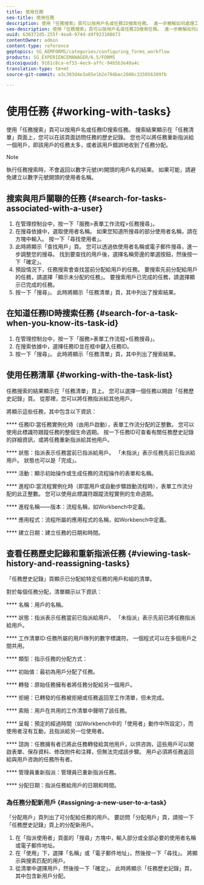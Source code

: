 ```yaml
---
title: 使用任務
seo-title: 使用任務
description: 使用「任務搜索」頁可以按用戶名或任務ID搜索任務。 進一步瞭解如何處理工作。
seo-description: 使用「任務搜索」頁可以按用戶名或任務ID搜索任務。 進一步瞭解如何處理工作。
uuid: 630372d5-255f-4ea8-974d-d4f923108673
contentOwner: admin
content-type: reference
geptopics: SG_AEMFORMS/categories/configuring_forms_workflow
products: SG_EXPERIENCEMANAGER/6.5/FORMS
discoiquuid: 9161c8ca-ef33-4ec9-affc-94b5b3e48a4c
translation-type: tm+mt
source-git-commit: a3c303d4e3a85e1b2e794bec2006c335056309fb

---
```



# 使用任務 {#working-with-tasks}

使用「任務搜索」頁可以按用戶名或任務ID搜索任務。 搜索結果顯示在「任務清單」頁面上，您可以在該頁面訪問任務的歷史記錄。 您也可以將任務重新指派給一個用戶，即該用戶的任務太多，或者該用戶錯誤地收到了任務分配。

>[!NOTE]
>
>執行任務搜索時，不會返回以數字元號(#)開頭的用戶名的結果。 如果可能，請避免建立以數字元號開頭的使用者名稱。

## 搜索與用戶關聯的任務 {#search-for-tasks-associated-with-a-user}

1. 在管理控制台中，按一下「服務>表單工作流程>任務搜尋」。
1. 在搜尋依據中，選取使用者名稱。 如果您知道所搜尋的部分使用者名稱，請在方塊中輸入。 按一下「尋找使用者」。
1. 此時將顯示「查找用戶」頁。 您可以透過依使用者名稱或電子郵件搜尋，進一步調整您的搜尋。 找到要查找的用戶後，選擇名稱旁邊的單選按鈕，然後按一下「確定」。
1. 預設情況下，任務搜索會查找當前分配給用戶的任務。 要搜索先前分配給用戶的任務，請選擇「顯示未分配的任務」。 要搜索用戶已完成的任務，請選擇顯示已完成的任務。
1. 按一下「搜尋」。 此時將顯示「任務清單」頁，其中列出了搜索結果。

## 在知道任務ID時搜索任務 {#search-for-a-task-when-you-know-its-task-id}

1. 在管理控制台中，按一下「服務>表單工作流程>任務搜尋」。
1. 在搜索依據中，選擇任務ID並在框中鍵入任務ID。
1. 按一下「搜尋」。 此時將顯示「任務清單」頁，其中列出了搜索結果。

## 使用任務清單 {#working-with-the-task-list}

任務搜索的結果顯示在「任務清單」頁上。 您可以選擇一個任務以開啟「任務歷史記錄」頁。 從那裡，您可以將任務指派給其他用戶。

將顯示這些任務，其中包含以下資訊：

**** 任務ID:當任務實例化時（由用戶啟動），表單工作流分配的正整數。 您可以使用此標識符跟蹤任務的整個生命週期。 按一下任務ID可查看有關任務歷史記錄的詳細資訊，或將任務重新指派給其他用戶。

**** 狀態：指派表示任務當前已指派給用戶。 「未指派」表示任務先前已指派給用戶。 狀態也可以是「完成」。

**** 活動：顯示初始操作或生成任務的流程操作的表單和名稱。

**** 進程ID:當流程實例化時（即當用戶或自動步驟啟動流程時），表單工作流分配的此正整數。 您可以使用此標識符跟蹤流程實例的生命週期。

**** 進程名稱——版本：流程名稱，如Workbench中定義。

**** 應用程式：流程所屬的應用程式的名稱，如Workbench中定義。

**** 建立日期：建立任務的日期和時間。

## 查看任務歷史記錄和重新指派任務 {#viewing-task-history-and-reassigning-tasks}

「任務歷史記錄」頁顯示已分配給特定任務的用戶和組的清單。

對於每個任務分配，清單顯示以下資訊：

**** 名稱：用戶的名稱。

**** 狀態：指派表示任務當前已指派給用戶。 「未指派」表示先前已將任務指派給用戶。

**** 工作清單ID:任務所屬的用戶隊列的數字標識符。 一個程式可以在多個用戶之間共用。

**** 類型：指示任務的分配方式：

**** 初始值：最初為用戶分配了任務。

**** 轉發：原始任務擁有者將任務分配給另一個用戶。

**** 拒絕：已轉發的任務被拒絕或任務返回至工作清單，但未完成。

**** 索賠：用戶在共用的工作清單中聲明了該任務。

**** 呈報：預定的經過時間（如Workbench中的「使用者」動作中所設定），而使用者沒有互動，且指派給另一位使用者。

**** 諮詢：任務擁有者已將此任務轉發給其他用戶，以供咨詢，這些用戶可以開啟表單、保存資料、修改附件和注釋，但無法完成該步驟。 用戶必須將任務返回給與用戶咨詢的任務所有者。

**** 管理員重新指派：管理員已重新指派任務。

**** 分配日期：指派任務給用戶的日期和時間。

### 為任務分配新用戶 {#assigning-a-new-user-to-a-task}

「分配用戶」頁列出了可分配給任務的用戶。 要訪問「分配用戶」頁，請按一下「任務歷史記錄」頁上的分配新用戶。

1. 在「指派使用者」頁面的「搜尋」方塊中，輸入部分或全部必要的使用者名稱或電子郵件地址。
1. 在「使用」下，選擇「名稱」或「電子郵件地址」，然後按一下「尋找」。 將顯示與搜索匹配的用戶。
1. 從清單中選擇用戶，然後按一下「確定」。 此時將顯示「任務歷史記錄」頁，其中包含新用戶分配。

